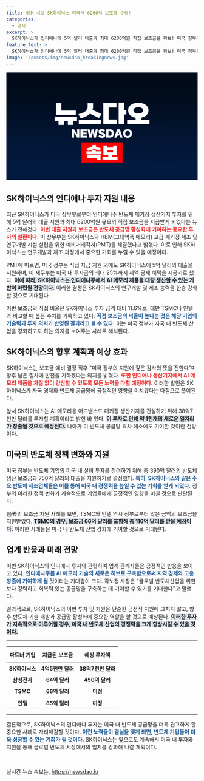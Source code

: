 ```yaml
---
title: HBM 시설 SK하이닉스 미국서 6200억 보조금 수령!
categories:
  - 경제
excerpt: >
  SK하이닉스가 인디애나에 5억 달러 대출과 최대 6200억원 직접 보조금을 확보! 미국 정부의 지원으로 AI 메모리 생산기지를 구축하며 반도체 공급망 활성화에 기여할 계획. 클릭하여 이 획기적인 투자 소식을 확인하세요!
feature_text: >
  SK하이닉스가 인디애나에 5억 달러 대출과 최대 6200억원 직접 보조금을 확보! 미국 정부의 지원으로 AI 메모리 생산기지를 구축하며 반도체 공급망 활성화에 기여할 계획. 클릭하여 이 획기적인 투자 소식을 확인하세요!
image: '/assets/img/newsdao_breakingnews.jpg'
---
```


<p><img src="/assets/img/newsdao_breakingnews.jpg" alt="ranknews 속보" /></p>

<h2 data-ke-size="size26">SK하이닉스의 인디애나 투자 지원 내용</h2>

<p data-ke-size="size16">최근 SK하이닉스가 미국 상무부로부터 인디애나주 반도체 패키징 생산기지 투자를 위해 5억 달러의 대출 지원과 최대 6200억원 규모의 직접 보조금을 지급받게 되었다는 뉴스가 전해졌다. <b><span style="color: #ee2323;">이번 대출 지원과 보조금은 반도체 공급망 활성화에 기여하는 중요한 투자의 일환이다.</span></b> 미 상무부는 SK하이닉스와 HBM(고대역폭 메모리) 고급 패키징 제조 및 연구개발 시설 설립을 위한 예비거래각서(PMT)를 체결했다고 밝혔다. 이로 인해 SK하이닉스는 연구개발과 제조 과정에서 중요한 기회를 누릴 수 있을 예정이다.</p>

<p data-ke-size="size16">PMT에 따르면, 미국 정부는 직접 자금 지원 외에도 SK하이닉스에 5억 달러의 대출을 지원하며, 미 재무부는 미국 내 투자금의 최대 25%까지 세액 공제 혜택을 제공키로 했다. <b><span style="background-color: #21538527;">이에 따라, SK하이닉스는 인디애나주에서 AI 메모리 제품을 대량 생산할 수 있는 기반이 마련될 전망이다.</span></b> 이러한 결정은 SK하이닉스의 연구개발 및 제조 능력을 한층 강화할 것으로 기대된다.</p>

<p data-ke-size="size16">이번 보조금의 직접 비율은 SK하이닉스 투자 금액 대비 11.6%로, 대만 TSMC나 인텔과 비교할 때 높은 수치를 기록하고 있다. <b><span style="color: #1a5490;">직접 보조금의 비율이 높다는 것은 해당 기업의 기술력과 투자 의지가 반영된 결과라고 볼 수 있다.</span></b> 이는 미국 정부가 자국 내 반도체 산업을 강화하고자 하는 의지를 보여주는 사례로 해석된다.</p>

<h2 data-ke-size="size26">SK하이닉스의 향후 계획과 예상 효과</h2>

<p data-ke-size="size16">SK하이닉스는 보조금 예비 결정 직후 "미국 정부의 지원에 깊은 감사의 뜻을 전한다"며 향후 남은 절차에 만전을 기하겠다는 의지를 밝혔다. <b><span style="color: #ee2323;">또한 인디애나 생산기지에서 AI 메모리 제품을 차질 없이 양산할 수 있도록 모든 노력을 다할 예정이다.</span></b> 이러한 발언은 SK하이닉스가 자국 경제와 반도체 공급망에 긍정적인 영향을 미치겠다는 다짐으로 풀이된다.</p>

<p data-ke-size="size16">앞서 SK하이닉스는 AI 메모리용 어드밴스드 패키징 생산기지를 건설하기 위해 38억7천만 달러를 투자할 계획이라고 밝힌 바 있다. <b><span style="background-color: #21538527;">이 투자로 인해 약 1천개의 새로운 일자리가 창출될 것으로 예상된다.</span></b> 나아가 미 반도체 공급망 격차 해소에도 기여할 것이란 전망이다.</p>

<h2 data-ke-size="size26">미국의 반도체 정책 변화와 지원</h2>

<p data-ke-size="size16">미국 정부는 반도체 기업의 미국 내 설비 투자를 장려하기 위해 총 390억 달러의 반도체 생산 보조금과 750억 달러의 대출을 지원하기로 결정했다. <b><span style="color: #1a5490;">특히, SK하이닉스와 같은 주요 반도체 제조업체들은 이를 통해 미국 내 경쟁력을 높일 수 있는 기회를 얻게 되었다.</span></b> 정부의 이러한 정책 변화가 계속적으로 기업들에게 긍정적인 영향을 미칠 것으로 판단된다.</p>

<p data-ke-size="size16">過去의 보조금 지원 사례를 보면, TSMC와 인텔 역시 정부로부터 많은 금액의 보조금을 지원받았다. <b><span style="background-color: #21538527;">TSMC의 경우, 보조금 66억 달러를 포함해 총 116억 달러를 받을 예정이다.</span></b> 이러한 사례들은 미국 내 반도체 산업 강화에 기여할 것으로 기대된다. </p>

<h2 data-ke-size="size26">업계 반응과 미래 전망</h2>

<p data-ke-size="size16">이번 SK하이닉스의 인디애나 투자와 관련하여 업계 관계자들은 긍정적인 반응을 보이고 있다. <b><span style="color: #1a5490;">인디애나주를 AI 메모리 기술의 새로운 허브로 구축함으로써 지역 경제와 고용 창출에 기여하게 될 것</span></b>이라는 기대감이 크다. 곽노정 사장은 "글로벌 반도체산업을 위한 보다 강력하고 회복력 있는 공급망을 구축하는 데 기여할 수 있기를 기대한다"고 말했다.</p>

<p data-ke-size="size16">결과적으로, SK하이닉스의 이번 투자 및 지원은 단순한 금전적 지원에 그치지 않고, 향후 반도체 기술 개발과 공급망 활성화에 중요한 역할을 할 것으로 예상된다. <b><span style="background-color: #21538527;">이러한 투자가 지속적으로 이루어질 경우, 미국 내 반도체 산업의 경쟁력을 크게 향상시킬 수 있을 것이다.</span></b> </p>

<hr>

<table style="width: 100%; border-collapse: collapse;">
    <thead>
        <tr>
            <th style="text-align: center; height: 35px;"><b>파트너 기업</b></th>
            <th style="text-align: center; height: 35px;"><b>지급된 보조금</b></th>
            <th style="text-align: center; height: 35px;"><b>예상 투자액</b></th>
        </tr>
    </thead>
    <tbody>
        <tr>
            <td style="text-align: center; height: 25px;"><b>SK하이닉스</b></td>
            <td style="text-align: center; height: 25px;"><b>4억5천만 달러</b></td>
            <td style="text-align: center; height: 25px;"><b>38억7천만 달러</b></td>
        </tr>
        <tr>
            <td style="text-align: center; height: 25px;"><b>삼성전자</b></td>
            <td style="text-align: center; height: 25px;"><b>64억 달러</b></td>
            <td style="text-align: center; height: 25px;"><b>450억 달러</b></td>
        </tr>
        <tr>
            <td style="text-align: center; height: 25px;"><b>TSMC</b></td>
            <td style="text-align: center; height: 25px;"><b>66억 달러</b></td>
            <td style="text-align: center; height: 25px;"><b>미정</b></td>
        </tr>
        <tr>
            <td style="text-align: center; height: 25px;"><b>인텔</b></td>
            <td style="text-align: center; height: 25px;"><b>85억 달러</b></td>
            <td style="text-align: center; height: 25px;"><b>미정</b></td>
        </tr>
    </tbody>
</table>

<hr>

<p data-ke-size="size16">결론적으로, SK하이닉스의 인디애나 투자는 미국 내 반도체 공급망을 더욱 견고하게 할 중요한 사례로 자리매김할 것이다. <b><span style="color: #1a5490;">이런 노력들이 결실을 맺게 되면, 반도체 기업들이 더욱 성장할 수 있는 기회가 될 것이다.</span></b> SK하이닉스는 앞으로도 계속해서 미국 내 투자와 지원을 통해 글로벌 반도체 시장에서의 입지를 강화해 나갈 계획이다.</p>

<p data-ke-size="size16">&nbsp;</p>
실시간 뉴스 속보는, <a href="https://newsdao.kr" rel="dofollow">https://newsdao.kr</a>


